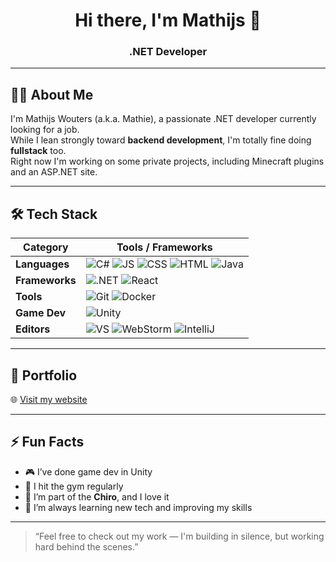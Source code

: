 <h1 align="center">Hi there, I'm Mathijs 👋</h1>
<h3 align="center">.NET Developer</h3>

---

## 👨‍💻 About Me

I'm Mathijs Wouters (a.k.a. Mathie), a passionate .NET developer currently looking for a job.  
While I lean strongly toward **backend development**, I'm totally fine doing **fullstack** too.  
Right now I'm working on some private projects, including Minecraft plugins and an ASP.NET site.

---

## 🛠️ Tech Stack

| Category         | Tools / Frameworks |
|------------------|--------------------|
| **Languages**    | ![C#](https://img.shields.io/badge/C%23-%23239120.svg?style=flat&logo=c-sharp&logoColor=white) ![JS](https://img.shields.io/badge/JavaScript-F7DF1E.svg?style=flat&logo=javascript&logoColor=black) ![CSS](https://img.shields.io/badge/CSS-1572B6?style=flat&logo=css3&logoColor=white) ![HTML](https://img.shields.io/badge/HTML-E34F26?style=flat&logo=html5&logoColor=white) ![Java](https://img.shields.io/badge/Java-ED8B00?style=flat&logo=java&logoColor=white) |
| **Frameworks**   | ![.NET](https://img.shields.io/badge/.NET-512BD4?style=flat&logo=dotnet&logoColor=white) ![React](https://img.shields.io/badge/React-20232A?style=flat&logo=react&logoColor=61DAFB) |
| **Tools**        | ![Git](https://img.shields.io/badge/Git-F05032?style=flat&logo=git&logoColor=white) ![Docker](https://img.shields.io/badge/Docker-2496ED?style=flat&logo=docker&logoColor=white) |
| **Game Dev**     | ![Unity](https://img.shields.io/badge/Unity-100000?style=flat&logo=unity&logoColor=white) |
| **Editors**      | ![VS](https://img.shields.io/badge/Visual_Studio-5C2D91?style=flat&logo=visual%20studio&logoColor=white) ![WebStorm](https://img.shields.io/badge/WebStorm-000000?style=flat&logo=webstorm&logoColor=white) ![IntelliJ](https://img.shields.io/badge/IntelliJ_IDEA-000000?style=flat&logo=intellijidea&logoColor=white) |

---

## 🔗 Portfolio

🌐 [Visit my website]([https://your-website-link.com](https://www.mathijs-portofolio.be/))

---

## ⚡ Fun Facts

- 🎮 I’ve done game dev in Unity
- 💪 I hit the gym regularly
- 🧢 I’m part of the **Chiro**, and I love it
- 🧠 I’m always learning new tech and improving my skills

---

> “Feel free to check out my work — I'm building in silence, but working hard behind the scenes.”
